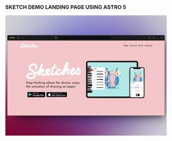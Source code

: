 ### SKETCH DEMO LANDING PAGE USING ASTRO 5
![Sketches-Preview](https://github.com/naissky/sketches-landing/blob/main/src/assets/429shots_so.png)
